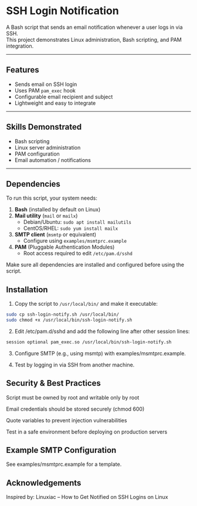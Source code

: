 # SSH Login Notification

A Bash script that sends an email notification whenever a user logs in via SSH.  
This project demonstrates Linux administration, Bash scripting, and PAM integration.

---

## Features
- Sends email on SSH login
- Uses PAM `pam_exec` hook
- Configurable email recipient and subject
- Lightweight and easy to integrate

---

## Skills Demonstrated
- Bash scripting
- Linux server administration
- PAM configuration
- Email automation / notifications

---

## Dependencies

To run this script, your system needs:

1. **Bash** (installed by default on Linux)
2. **Mail utility** (`mail` or `mailx`)
   - Debian/Ubuntu: `sudo apt install mailutils`
   - CentOS/RHEL: `sudo yum install mailx`
3. **SMTP client** (`msmtp` or equivalent)
   - Configure using `examples/msmtprc.example`
4. **PAM** (Pluggable Authentication Modules)
   - Root access required to edit `/etc/pam.d/sshd`

Make sure all dependencies are installed and configured before using the script.

## Installation

1. Copy the script to `/usr/local/bin/` and make it executable:

```bash
sudo cp ssh-login-notify.sh /usr/local/bin/
sudo chmod +x /usr/local/bin/ssh-login-notify.sh
``` 
2. Edit /etc/pam.d/sshd and add the following line after other session lines:
```bash
session optional pam_exec.so /usr/local/bin/ssh-login-notify.sh

```
3. Configure SMTP (e.g., using msmtp) with examples/msmtprc.example.

4. Test by logging in via SSH from another machine.

## Security & Best Practices

Script must be owned by root and writable only by root

Email credentials should be stored securely (chmod 600)

Quote variables to prevent injection vulnerabilities

Test in a safe environment before deploying on production servers


## Example SMTP Configuration

See examples/msmtprc.example for a template.

## Acknowledgements

Inspired by: Linuxiac – How to Get Notified on SSH Logins on Linux